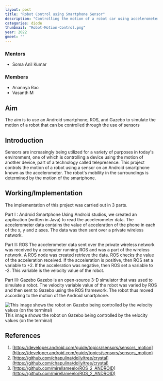 ```yaml
---
layout: post
title: "Robot Control using Smartphone Sensor"
description: "Controlling the motion of a robot car using accelerometer data sent through ROS"
categories: diode
thumbnail: "Robot-Motion-Control.png"
year: 2022
gmeet: ""
---
```


  

### Mentors

  

-   Soma Anil Kumar
    

  

### Members

  

-   Anannya Rao
-   Vasanth M
    

  

## Aim

  

The aim is to use an Android smartphone, ROS, and Gazebo to simulate the motion of a robot that can be controlled through the use of sensors

  

## Introduction

  

Sensors are increasingly being utilized for a variety of purposes in today's environment, one of which is controlling a device using the motion of another device, part of a technology called telepresence. This project controls the motion of a robot using a sensor on an Android smartphone known as the accelerometer. The robot's mobility in the surroundings is determined by the motion of the smartphone.

  

## Working/Implementation

  

The implementation of this project was carried out in 3 parts. 

Part I : Android Smartphone
Using Android studios, we created an application (written in Java) to read the accelerometer data. The accelerometer data contains the value of acceleration of the phone in each of the x, y and z axes. The data was then sent over a private wireless network.

Part II: ROS 
The accelerometer data sent over the private wireless network was received by a computer running ROS and was a part of the wireless network. A ROS node was created retrieve the data. ROS checks the value of the acceleration received. If the acceleration is positive, then ROS set a variable to +2. If the acceleration was negative, then ROS set a variable to -2. This variable is the velocity value of the robot.

Part III: Gazebo
Gazebo is an open-source 3-D simulator that was used to simulate a robot. The velocity variable value of the robot was varied by ROS and then sent to Gazebo using the ROS framework. The robot thus moved according to the motion of the Android smartphone.

![This image shows the robot on Gazebo being controlled by the velocity values (on the terminal)](/virtual-expo/assets/img/diode/project_image.jpeg)
This image shows the robot on Gazebo being controlled by the velocity values (on the terminal)
  
  
  
## References  

1. [https://developer.android.com/guide/topics/sensors/sensors_motion](https://developer.android.com/guide/topics/sensors/sensors_motion)
2. [https://github.com/chapulina/dolly/tree/crystal](https://github.com/chapulina/dolly/tree/crystal)
3. [https://github.com/mirellameelo/ROS_2_ANDROID](https://github.com/mirellameelo/ROS_2_ANDROID)